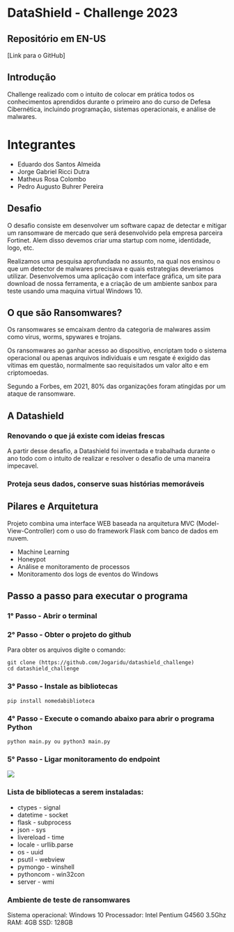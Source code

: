 # DataShield - Challenge 2023

## Repositório em EN-US
[Link para o GitHub]

## Introdução
Challenge realizado com o intuito de colocar em prática todos os conhecimentos aprendidos durante o primeiro ano do curso de Defesa Cibernética, incluindo programação, sistemas operacionais, e análise de malwares. 

# Integrantes
- Eduardo dos Santos Almeida
- Jorge Gabriel Ricci Dutra
- Matheus Rosa Colombo
- Pedro Augusto Buhrer Pereira
  
## Desafio
O desafio consiste em desenvolver um software capaz de detectar e mitigar um ransomware de mercado que será desenvolvido pela empresa parceira Fortinet. Alem disso devemos criar uma startup com nome, identidade, logo, etc.  

Realizamos uma pesquisa aprofundada no assunto, na qual nos ensinou o que um detector de malwares precisava e quais estrategias deveriamos utilizar. Desenvolvemos uma aplicação com interface gráfica, um site para download de nossa ferramenta, e a criação de um ambiente sanbox para teste usando uma maquina virtual Windows 10.

## O que são Ransomwares?

Os ransomwares se emcaixam dentro da categoria de malwares assim como virus, worms, spywares e trojans.

Os ransomwares ao ganhar acesso ao dispositivo, encriptam todo o sistema operacional ou apenas arquivos individuais e um resgate é exigido das vítimas em questão, normalmente sao requisitados um valor alto e em criptomoedas.

Segundo a Forbes, em 2021, 80% das organizações foram atingidas por um ataque de ransomware.

## A Datashield

### Renovando o que já existe com ideias frescas 

A partir desse desafio, a Datashield foi inventada e trabalhada durante o ano todo com o intuito de realizar e resolver o desafio de uma maneira impecavel.

### Proteja seus dados, conserve suas histórias memoráveis

## Pilares e Arquitetura

Projeto combina uma interface WEB baseada na arquitetura MVC (Model-View-Controller) com o uso do framework Flask com banco de dados em nuvem.

- Machine Learning
- Honeypot
- Análise e monitoramento de processos 
- Monitoramento dos logs de eventos do Windows

## Passo a passo para executar o programa

### 1° Passo - Abrir o terminal

### 2° Passo - Obter o projeto do github
Para obter os arquivos digite o comando: 
```
git clone (https://github.com/Jogaridu/datashield_challenge)
cd datashield_challenge
```
### 3° Passo - Instale as bibliotecas

```
pip install nomedabiblioteca
```

### 4° Passo - Execute o comando abaixo para abrir o programa Python
```
python main.py ou python3 main.py
```
### 5° Passo - Ligar monitoramento do endpoint 
<img src="C:\Área de Trabalho\honeypot_monitor\datashield_challenge\src\static\assets\images\imagem-interface.png">

### Lista de bibliotecas a serem instaladas: 

- ctypes                                           - signal
- datetime                                         - socket
- flask                                            - subprocess
- json                                             - sys
- livereload                                       - time
- locale                                           - urllib.parse 
- os                                               - uuid
- psutil                                           - webview
- pymongo                                          - winshell
- pythoncom                                        - win32con
- server                                           - wmi

### Ambiente de teste de ransomwares
Sistema operacional: Windows 10
Processador: Intel Pentium G4560 3.5Ghz
RAM: 4GB
SSD: 128GB
